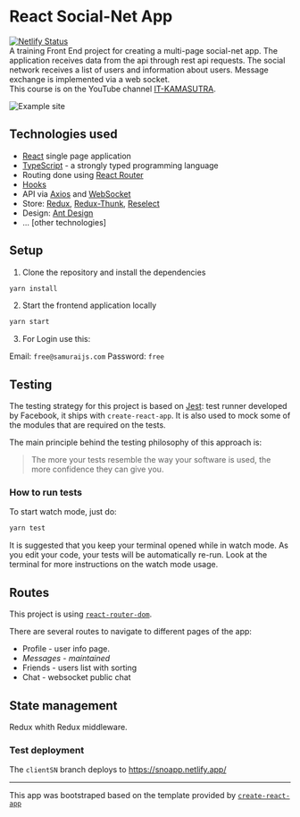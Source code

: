 # React Social-Net App

[![Netlify Status](https://api.netlify.com/api/v1/badges/57e1f85b-fe7b-488d-815b-7cf3a853c831/deploy-status)](https://app.netlify.com/sites/snoapp/deploys)\
A training Front End  project for creating a multi-page social-net app. The application receives data from the api through rest api requests. The social network receives a list of users and information about users. Message exchange is implemented via a web socket. \
This course is on the YouTube channel [IT-KAMASUTRA](https://www.youtube.com/channel/UCTW0FUhT0m-Bqg2trTbSs0g).

![Example site](https://user-images.githubusercontent.com/70297692/133305131-2c31a0ac-f681-4d0e-8aa2-30765b978290.gif)

## Technologies used

- [React](https://reactjs.org/) single page application
- [TypeScript](https://www.typescriptlang.org) - a strongly typed programming language
- Routing done using [React Router](https://reacttraining.com/react-router/web/guides/philosophy)
- [Hooks](https://reactjs.org/docs/hooks-intro.html)
- API via [Axios](https://axios-http.com/) and [WebSocket](https://developer.mozilla.org/ru/docs/Web/API/WebSocket)
- Store: [Redux](https://redux.js.org/), [Redux-Thunk](https://github.com/reduxjs/redux-thunk), [Reselect](https://github.com/reduxjs/reselect)
- Design: [Ant Design](https://ant.design/)
- ... \[other technologies\]

## Setup

1. Clone the repository and install the dependencies
```bash
yarn install
```
2. Start the frontend application locally
```bash
yarn start
```
3. For Login use this:

Email: `free@samuraijs.com`
Password: `free`

## Testing

The testing strategy for this project is based on [Jest](https://jestjs.io/): test runner developed by Facebook, it ships with `create-react-app`. It is also used to mock some of the modules that are required on the tests.

The main principle behind the testing philosophy of this approach is:
> The more your tests resemble the way your software is used, the more confidence they can give you.


### How to run tests

To start watch mode, just do:

```bash
yarn test
```

It is suggested that you keep your terminal opened while in watch mode. As you edit your code, your tests will be automatically re-run. Look at the terminal for more instructions on the watch mode usage.

## Routes

This project is using [`react-router-dom`](https://reacttraining.com/react-router/core).

There are several routes to navigate to different pages of the app:

- Profile - user info page.
- *Messages - maintained*
- Friends - users list with sorting
- Chat - websocket public chat

## State management

Redux whith Redux middleware.

### Test deployment

The `clientSN` branch deploys to https://snoapp.netlify.app/

---

This app was bootstraped based on the template provided by [`create-react-app`](https://github.com/facebook/create-react-app)
